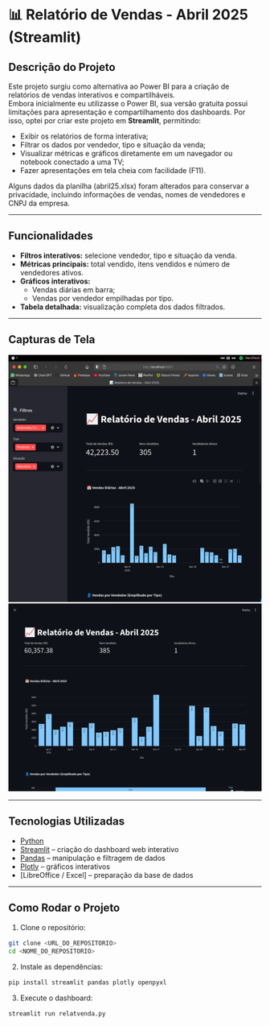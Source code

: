 # 📊 Relatório de Vendas - Abril 2025 (Streamlit)

## Descrição do Projeto
Este projeto surgiu como alternativa ao Power BI para a criação de relatórios de vendas interativos e compartilháveis.  
Embora inicialmente eu utilizasse o Power BI, sua versão gratuita possui limitações para apresentação e compartilhamento dos dashboards. Por isso, optei por criar este projeto em **Streamlit**, permitindo:  

- Exibir os relatórios de forma interativa;  
- Filtrar os dados por vendedor, tipo e situação da venda;  
- Visualizar métricas e gráficos diretamente em um navegador ou notebook conectado a uma TV;  
- Fazer apresentações em tela cheia com facilidade (F11).  

Alguns dados da planilha (abril25.xlsx) foram alterados para conservar a privacidade, incluindo informações de vendas, nomes de vendedores e CNPJ da empresa.

---

## Funcionalidades

- **Filtros interativos:** selecione vendedor, tipo e situação da venda.  
- **Métricas principais:** total vendido, itens vendidos e número de vendedores ativos.  
- **Gráficos interativos:**  
  - Vendas diárias em barra;  
  - Vendas por vendedor empilhadas por tipo.  
- **Tabela detalhada:** visualização completa dos dados filtrados.  

---

## Capturas de Tela

![Dashboard - Vendas](img1.png)  
![Dashboard - Tela de apresentação](img2.png)

---


## Tecnologias Utilizadas

- [Python](https://www.python.org/)  
- [Streamlit](https://streamlit.io/) – criação do dashboard web interativo  
- [Pandas](https://pandas.pydata.org/) – manipulação e filtragem de dados  
- [Plotly](https://plotly.com/python/) – gráficos interativos  
- [LibreOffice / Excel] – preparação da base de dados  

---

## Como Rodar o Projeto

1. Clone o repositório:

```bash
git clone <URL_DO_REPOSITORIO>
cd <NOME_DO_REPOSITORIO>
```

2. Instale as dependências:
```bash
pip install streamlit pandas plotly openpyxl
```

3. Execute o dashboard:
```bash
streamlit run relatvenda.py
```
